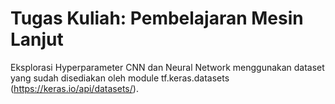 # Tugas Kuliah: Pembelajaran Mesin Lanjut

Eksplorasi Hyperparameter CNN dan	Neural Network menggunakan dataset yang sudah disediakan oleh module tf.keras.datasets (https://keras.io/api/datasets/).
